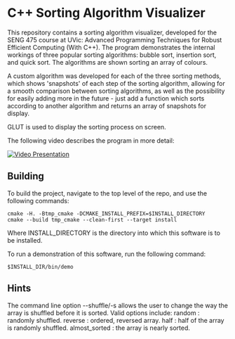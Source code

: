 # C++ Sorting Algorithm Visualizer
This repository contains a sorting algorithm visualizer, developed for the SENG 475 course at UVic: Advanced Programming Techniques for Robust Efficient Computing (With C++). The program demonstrates the internal workings of three popular sorting algorithms: bubble sort, insertion sort, and quick sort. The algorithms are shown sorting an array of colours.

A custom algorithm was developed for each of the three sorting methods, which shows 'snapshots' of each step of the sorting algorithm, allowing for a smooth comparison between sorting algorithms, as well as the possibility for easily adding more in the future - just add a function which sorts according to another algorithm and returns an array of snapshots for display.

GLUT is used to display the sorting process on screen.

The following video describes the program in more detail:

[![Video Presentation](https://img.youtube.com/vi/00L-4fra4Fg/0.jpg)](https://www.youtube.com/watch?v=00L-4fra4Fg)


## Building
To build the project, navigate to the top level of the repo, and use the following commands:

    cmake -H. -Btmp_cmake -DCMAKE_INSTALL_PREFIX=$INSTALL_DIRECTORY
    cmake --build tmp_cmake --clean-first --target install

Where INSTALL_DIRECTORY is the directory into which this software is to be installed.

To run a demonstration of this software, run the following command:

    $INSTALL_DIR/bin/demo

## Hints
The command line option --shuffle/-s allows the user to change the way the array is shuffled before it is sorted.
Valid options include:
    random : randomly shuffled.
    reverse : ordered, reversed array.
    half : half of the array is randomly shuffled.
    almost_sorted : the array is nearly sorted.
